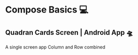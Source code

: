 # Compose Basics 💻

## Quadran Cards Screen | Android App 🛸
A single screen app Column and Row combined
